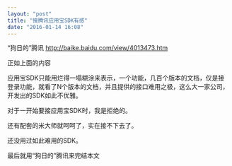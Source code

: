 ```yaml
---
layout: "post"
title: "接腾讯应用宝SDK有感"
date: "2016-01-14 16:08"
---
```


“狗日的”腾讯 http://baike.baidu.com/view/4013473.htm

正如上面的内容

应用宝SDK只能用烂得一塌糊涂来表示，一个功能，几百个版本的文档，仅是接登录功能，就看了N个版本的文档，并且提供的接口难用之极，这么大一家公司，开发出的SDK如此不优雅。

对于一开始要接应用宝SDK时，我是拒绝的。

还有配套的米大师就呵呵了，实在接不下去了。

还没用过如此难用的SDK。

最后就用“狗日的”腾讯来完结本文
